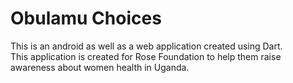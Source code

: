 # Obulamu Choices
This is an android as well as a web application created using Dart.<br>
This application is created for Rose Foundation to help them raise awareness about women health in Uganda.<br>
